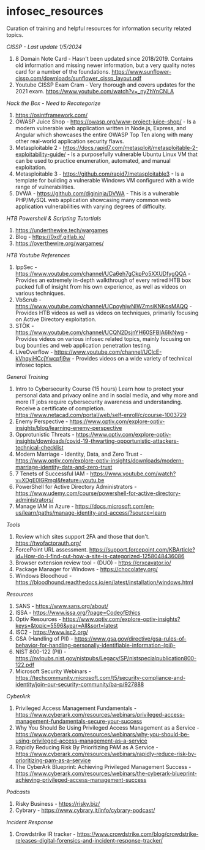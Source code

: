# infosec_resources
Curation of training and helpful resources for information security related topics.

*CISSP - Last update 1/5/2024*
1. 8 Domain Note Card - Hasn't been updated since 2018/2019. Contains old information and missing newer information, but a very quality notes card for a number of the foundations. https://www.sunflower-cissp.com/downloads/sunflower_cissp_layout.pdf
2. Youtube CISSP Exam Cram - Very thorough and covers updates for the 2021 exam. https://www.youtube.com/watch?v=_nyZhYnCNLA

*Hack the Box - Need to Recategorize*
1. https://osintframework.com/
2. OWASP Juice Shop	- https://owasp.org/www-project-juice-shop/ - Is a modern vulnerable web application written in Node.js, Express, and Angular which showcases the entire OWASP Top Ten along with many other real-world application security flaws.
3. Metasploitable 2	- https://docs.rapid7.com/metasploit/metasploitable-2-exploitability-guide/ - Is a purposefully vulnerable Ubuntu Linux VM that can be used to practice enumeration, automated, and manual exploitation.
4. Metasploitable 3 - https://github.com/rapid7/metasploitable3 -	Is a template for building a vulnerable Windows VM configured with a wide range of vulnerabilities.
5. DVWA	- https://github.com/digininja/DVWA - This is a vulnerable PHP/MySQL web application showcasing many common web application vulnerabilities with varying degrees of difficulty.

*HTB Powershell & Scripting Tutortials* 
1. https://underthewire.tech/wargames
2. Blog - https://0xdf.gitlab.io/
3. https://overthewire.org/wargames/

*HTB Youtube References*
1. IppSec	- https://www.youtube.com/channel/UCa6eh7gCkpPo5XXUDfygQQA -Provides an extremely in-depth walkthrough of every retired HTB box packed full of insight from his own experience, as well as videos on various techniques.
2. VbScrub - https://www.youtube.com/channel/UCpoyhjwNIWZmsiKNKpsMAQQ -	Provides HTB videos as well as videos on techniques, primarily focusing on Active Directory exploitation.
3. STÖK - https://www.youtube.com/channel/UCQN2DsjnYH60SFBIA6IkNwg - Provides videos on various infosec related topics, mainly focusing on bug bounties and web application penetration testing.
4. LiveOverflow - https://www.youtube.com/channel/UClcE-kVhqyiHCcjYwcpfj9w -	Provides videos on a wide variety of technical infosec topics.

*General Training*
1. Intro to Cybersecurity Course (15 hours) Learn how to protect your personal data and privacy online and in social media, and why more and more IT jobs require cybersecurity awareness and understanding. Receive a certificate of completion. https://www.netacad.com/portal/web/self-enroll/c/course-1003729
2. Enemy Perspective - https://www.optiv.com/explore-optiv-insights/blog/learning-enemy-perspective
3. Opprotunistic Threats - https://www.optiv.com/explore-optiv-insights/downloads/covid-19-thwarting-opportunistic-attackers-technical-checklist
4. Modern Marriage - Identity, Data, and Zero Trust - https://www.optiv.com/explore-optiv-insights/downloads/modern-marriage-identity-data-and-zero-trust
5. 7 Tenets of Successful IAM - https://www.youtube.com/watch?v=XDgE0IGRmgI&feature=youtu.be
6. PowerShell for Active Directory Administrators - https://www.udemy.com/course/powershell-for-active-directory-administrators/
7. Manage IAM in Azure - https://docs.microsoft.com/en-us/learn/paths/manage-identity-and-access/?source=learn

*Tools*
1. Review which sites support 2FA and those that don't. https://twofactorauth.org/
2. ForcePoint URL assessment. https://support.forcepoint.com/KBArticle?id=How-do-I-find-out-how-a-site-is-categorized-1258048436086
3. Browser extension review tool - (DUO) - https://crxcavator.io/
4. Package Manager for Windows - https://chocolatey.org/
5. Windows Bloodhoud - https://bloodhound.readthedocs.io/en/latest/installation/windows.html

*Resources*
1. SANS - https://www.sans.org/about/
2. ISSA - https://www.issa.org/?page=CodeofEthics
3. Optiv Resources - https://www.optiv.com/explore-optiv-insights?keys=&topic=5596&year=All&sort=latest
4. ISC2 - https://www.isc2.org/
5. GSA (Handling of PII) - https://www.gsa.gov/directive/gsa-rules-of-behavior-for-handling-personally-identifiable-information-(pii)-
6. NIST 800-122 (PII) - https://nvlpubs.nist.gov/nistpubs/Legacy/SP/nistspecialpublication800-122.pdf
7. Microsoft Security Webinars - https://techcommunity.microsoft.com/t5/security-compliance-and-identity/join-our-security-community/ba-p/927888

*CyberArk*
1. Privileged Access Management Fundamentals - https://www.cyberark.com/resources/webinars/privileged-access-management-fundamentals-secure-your-success
2. Why You Should Be Using Privileged Access Management as a Service - https://www.cyberark.com/resources/webinars/why-you-should-be-using-privileged-access-management-as-a-service
3. Rapidly Reducing Risk By Prioritizing PAM as A Service - https://www.cyberark.com/resources/webinars/rapidly-reduce-risk-by-prioritizing-pam-as-a-service
4. The CyberArk Blueprint: Achieving Privileged Management Success - https://www.cyberark.com/resources/webinars/the-cyberark-blueprint-achieving-privileged-access-management-success

*Podcasts*
1. Risky Business - https://risky.biz/
2. Cybrary - https://www.cybrary.it/info/cybrary-podcast/

*Incident Response*
1. Crowdstrike IR tracker - https://www.crowdstrike.com/blog/crowdstrike-releases-digital-forensics-and-incident-response-tracker/


